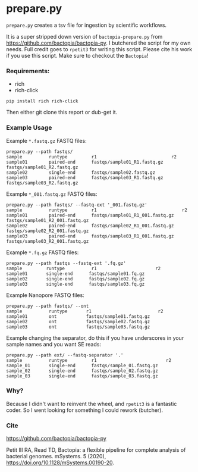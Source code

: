 # prepare.py

`prepare.py` creates a tsv file for ingestion by scientific workflows.

It is a super stripped down version of `bactopia-prepare.py` from https://github.com/bactopia/bactopia-py. I butchered the script for my own needs. Full credit goes to `rpetit3` for writing this script. Please cite his work if you use this script. Make sure to checkout the `Bactopia`!

### Requirements:

- rich
- rich-click

```
pip install rich rich-click
```

Then either git clone this report or dub-get it.

### Example Usage

Example `*.fastq.gz` FASTQ files:
```
prepare.py --path fastqs/
sample          runtype         r1                            r2
sample01        paired-end      fastqs/sample01_R1.fastq.gz   fastqs/sample01_R2.fastq.gz
sample02        single-end      fastqs/sample02.fastq.gz
sample03        paired-end      fastqs/sample03_R1.fastq.gz   fastqs/sample03_R2.fastq.gz
```

Example `*_001.fastq.gz` FASTQ files:
```
prepare.py --path fastqs/ --fastq-ext '_001.fastq.gz'
sample          runtype         r1                                r2
sample01        paired-end      fastqs/sample01_R1_001.fastq.gz   fastqs/sample01_R2_001.fastq.gz
sample02        paired-end      fastqs/sample02_R1_001.fastq.gz   fastqs/sample02_R2_001.fastq.gz
sample03        paired-end      fastqs/sample03_R1_001.fastq.gz   fastqs/sample03_R2_001.fastq.gz
```
Example `*.fq.gz` FASTQ files:
```
prepare.py --path fastqs --fastq-ext '.fq.gz'
sample         runtype          r1                      r2   
sample01       single-end      fastqs/sample01.fq.gz
sample02       single-end      fastqs/sample02.fq.gz
sample03       single-end      fastqs/sample03.fq.gz
```

Example Nanopore FASTQ files:
```
prepare.py --path fastqs/ --ont
sample          runtype       r1                         r2
sample01        ont           fastqs/sample01.fastq.gz
sample02        ont           fastqs/sample02.fastq.gz
sample03        ont           fastqs/sample03.fastq.gz
```

Example changing the separator, do this if you have underscores in your sample names and you want SE reads:
```
prepare.py --path ext/ --fastq-separator '.'
sample          runtype         r1                          r2      
sample_01       single-end      fastqs/sample_01.fastq.gz
sample_02       single-end      fastqs/sample_02.fastq.gz
sample_03       single-end      fastqs/sample_03.fastq.gz
```

### Why?

Because I didn't want to reinvent the wheel, and `rpetit3` is a fantastic coder. So I went looking for something I could rework (butcher).

### Cite
https://github.com/bactopia/bactopia-py

Petit III RA, Read TD, Bactopia: a flexible pipeline for complete analysis of bacterial genomes. mSystems. 5 (2020), https://doi.org/10.1128/mSystems.00190-20.
